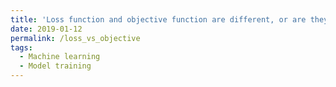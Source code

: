 ```yaml
---
title: 'Loss function and objective function are different, or are they?'
date: 2019-01-12
permalink: /loss_vs_objective
tags:
  - Machine learning  
  - Model training 
---
```


 
